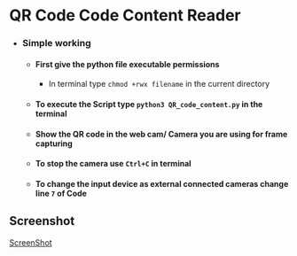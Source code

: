 # QR Code Code Content Reader

- ### Simple working
  - #### First give the python file executable permissions
    - In terminal type `chmod +rwx filename` in the current directory
  - #### To execute the Script type `python3 QR_code_content.py` in the terminal
  - #### Show the QR code in the web cam/ Camera you are using for frame capturing
  - #### To stop the camera use `Ctrl+C` in terminal
  - #### To change the input device as external connected cameras change line `7` of Code

## Screenshot

[ScreenShot]()
